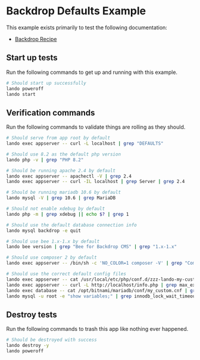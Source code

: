 # Backdrop Defaults Example

This example exists primarily to test the following documentation:

* [Backdrop Recipe](https://docs.lando.dev/backdrop/config.html)

## Start up tests

Run the following commands to get up and running with this example.

```bash
# Should start up successfully
lando poweroff
lando start
```

## Verification commands

Run the following commands to validate things are rolling as they should.

```bash
# Should serve from app root by default
lando exec appserver -- curl -L localhost | grep "DEFAULTS"

# Should use 8.2 as the default php version
lando php -v | grep "PHP 8.2"

# Should be running apache 2.4 by default
lando exec appserver -- apachectl -V | grep 2.4
lando exec appserver -- curl -IL localhost | grep Server | grep 2.4

# Should be running mariadb 10.6 by default
lando mysql -V | grep 10.6 | grep MariaDB

# Should not enable xdebug by default
lando php -m | grep xdebug || echo $? | grep 1

# Should use the default database connection info
lando mysql backdrop -e quit

# Should use bee 1.x-1.x by default
lando bee version | grep "Bee for Backdrop CMS" | grep "1.x-1.x"

# Should use composer 2 by default
lando exec appserver -- /bin/sh -c 'NO_COLOR=1 composer -V' | grep "Composer version 2."

# Should use the correct default config files
lando exec appserver -- cat /usr/local/etc/php/conf.d/zzz-lando-my-custom.ini | grep "; LANDOBACKDROPPHPINI"
lando exec appserver -- curl -L http://localhost/info.php | grep max_execution_time | grep 91
lando exec database -- cat /opt/bitnami/mariadb/conf/my_custom.cnf | grep "LANDOBACKDROPMYSQLCNF"
lando mysql -u root -e "show variables;" | grep innodb_lock_wait_timeout | grep 121
```

## Destroy tests

Run the following commands to trash this app like nothing ever happened.

```bash
# Should be destroyed with success
lando destroy -y
lando poweroff
```
